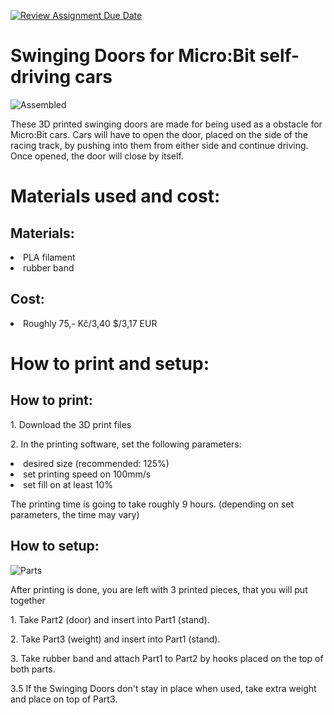 [![Review Assignment Due Date](https://classroom.github.com/assets/deadline-readme-button-24ddc0f5d75046c5622901739e7c5dd533143b0c8e959d652212380cedb1ea36.svg)](https://classroom.github.com/a/V-0A61vX)
# Swinging Doors for Micro:Bit self-driving cars
![Assembled](https://github.com/pslib-cz/2022-p2a-mme-pppp-JakesJakub/assets/91247920/fc922db6-7eba-4ff1-8247-1ff9e4af290b)
  <p>These 3D printed swinging doors are made for being used as a obstacle for Micro:Bit cars. Cars will have to open the door, placed on the side of the racing track, by pushing into them from either side and continue driving. Once opened, the door will close by itself.</p>

# Materials used and cost:
## Materials:
<li>PLA filament</li>
<li>rubber band</li>

## Cost:
<li>Roughly 75,- Kč/3,40 $/3,17 EUR</li>

# How to print and setup:

## How to print:
<p>1. Download the 3D print files</p>
<p>2. In the printing software, set the following parameters:</p>
<li>desired size (recommended: 125%)</li>
<li>set printing speed on 100mm/s</li>
<li>set fill on at least 10% </li>
<p>The printing time is going to take roughly 9 hours. (depending on set parameters, the time may vary)</p>

## How to setup:
![Parts](https://github.com/pslib-cz/2022-p2a-mme-pppp-JakesJakub/assets/91247920/d79ebb7e-6162-4fbe-b9dc-5e71a808c012)
<p>After printing is done, you are left with 3 printed pieces, that you will put together</p>
<p>1. Take Part2 (door) and insert into Part1 (stand).</p>
<p>2. Take Part3 (weight) and insert into Part1 (stand).</p>
<p>3. Take rubber band and attach Part1 to Part2 by hooks placed on the top of both parts.</p>
<p>3.5 If the Swinging Doors don't stay in place when used, take extra weight and place on top of Part3.</p>
